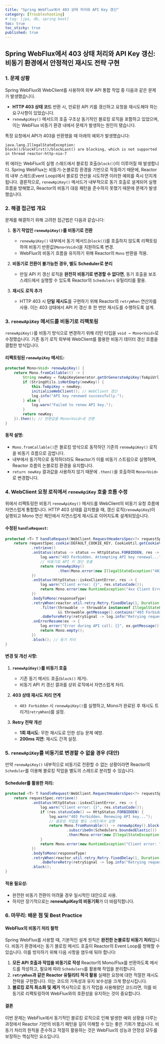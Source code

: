 ```yaml
---
title: "Spring WebFlux에서 403 상태 처리와 API Key 갱신"
category: [Troubleshooting]
# tag: [jpa, db, spring boot]
toc: true
toc_sticky: true
published: true
---
```


## Spring WebFlux에서 403 상태 처리와 API Key 갱신: 비동기 환경에서 안정적인 재시도 전략 구현
### 1. 문제 상황
Spring WebFlux와 WebClient를 사용하여 외부 API 통합 작업 중 다음과 같은 문제가 발생했습니다.
- **HTTP 403 상태 코드** 반환 시, 만료된 API 키를 갱신하고 요청을 재시도해야 하는 요구사항이 있었습니다.
- `renewApiKey()` 메서드의 호출 구조상 동기적인 블로킹 로직을 포함하고 있었으며, 이는 WebFlux 비동기 환경 내에서 문제가 발생하는 원인이 됐습니다.

특정 요청에서 API가 403을 반환했을 때 아래의 예외가 발생했습니다:
``` plaintext
java.lang.IllegalStateException: 
block()/blockFirst()/blockLast() are blocking, which is not supported in thread reactor-http-nio-7
```
위 에러는 WebFlux의 실행 스레드에서 블로킹 호출(`block()`)이 이루어질 때 발생합니다. Spring WebFlux는 비동기-논블로킹 환경을 기반으로 작동하기 때문에, Reactor의 내부 스레드(Event Loop)에서 블로킹 연산을 시도하면 이러한 예외를 즉시 던지게 됩니다.
결론적으로, `renewApiKey()` 메서드가 내부적으로 동기 호출로 설계되어 실행 흐름을 방해했고, Reactor의 비동기 대응 패턴을 준수하지 못했기 때문에 문제가 발생했습니다.
### 2. 해결 접근법 개요
문제를 해결하기 위해 고려한 접근법은 다음과 같습니다:
1. **동기 작업인 `renewApiKey()`를 비동기로 전환**
    - `renewApiKey()` 내부에서 동기 메서드(`block()`)를 호출하지 않도록 리팩토링하여 비동기 반환값(`Mono<Void>`)을 지원하도록 변경.
    - WebFlux의 비동기 흐름을 유지하기 위해 Reactor의 `Mono` 반환을 적용.

2. **비동기로 전환이 불가능한 경우, 별도 Scheduler로 분리**
    - 만일 API 키 갱신 로직을 **완전히 비동기로 변경할 수 없다면**, 동기 호출을 보조 스레드에서 실행할 수 있도록 Reactor의 `Schedulers` 유틸리티를 활용.

3. **재시도 로직 추가**
    - HTTP 403 시 **단일 재시도**를 구현하기 위해 Reactor의 `retryWhen` 연산자를 사용. 이는 403 상태에서 API 키 갱신 후 한 번만 재시도를 수행하도록 설계.

### 3. `renewApiKey` 메서드를 비동기로 리팩토링
`renewApiKey()`를 비동기 방식으로 변경하기 위해 리턴 타입을 `void → Mono<Void>`로 수정했습니다.
기존 동기 로직 외부에 WebClient를 활용한 비동기 데이터 갱신 흐름을 결합한 방식입니다.
#### **리팩토링된 `renewApiKey` 메서드**:
``` java
protected Mono<Void> renewApiKey() {
    return Mono.fromCallable(() -> {
        String newKey = foApiKeyGenerator.getOrGenerateApiKey(foApiUrl); // 여기서 동기 호출
        if (StringUtils.isNotEmpty(newKey)) {
            this.foApiKey = newKey;
            initializeWebClient(); // WebClient 갱신
            log.info("API key renewed successfully.");
        } else {
            log.warn("Failed to renew API key.");
        }
        return newKey;
    }).then(); // 반환값을 Mono<Void>로 전환
}
```
#### **동작 설명**:
- `Mono.fromCallable()`은 블로킹 방식으로 동작하던 기존의 `renewApiKey()` 로직을 비동기 흐름으로 감쌉니다.
- 내부에서 동기적으로 동작하더라도 Reactor가 이를 비동기 스트림으로 실행하며, Reactor 흐름의 논블로킹 환경을 유지합니다.
- `return newKey` 결과값을 사용하지 않기 때문에 `.then()`을 호출하여 `Mono<Void>`로 변경합니다.

### 4. WebClient 요청 로직에서 `renewApiKey` 호출 흐름 수정
위에서 리팩토링한 비동기 `renewApiKey()` 메서드를 WebClient의 비동기 요청 흐름에 자연스럽게 통합합니다.
HTTP 403 상태를 감지했을 때, 갱신 로직(`renewApiKey`)이 실행되고 Mono 연산 체인에서 자연스럽게 재시도로 이어지도록 설계되었습니다.
#### **수정된 `handleRequest`**:
``` java
protected <T> T handleRequest(WebClient.RequestHeadersSpec<?> requestSpec, Class<T> responseType) {
    return requestSpec.cookie(DEFAULT_COOKIE_KEY, CookieUtil.getCookieValue(DEFAULT_COOKIE_KEY))
            .retrieve()
            .onStatus(status -> status == HttpStatus.FORBIDDEN, res -> {
                log.warn("403 Forbidden. Attempting API key renewal...");
                // 비동기로 API 키 갱신 호출
                return renewApiKey()
                        .then(Mono.error(new IllegalStateException("403 Forbidden - Retry")));
            })
            .onStatus(HttpStatus::is4xxClientError, res -> {
                log.warn("Client error: {}", res.statusCode());
                return Mono.error(new RuntimeException("4xx Client Error: " + res.statusCode()));
            })
            .bodyToMono(responseType)
            .retryWhen(reactor.util.retry.Retry.fixedDelay(1, Duration.ofMillis(200))
                .filter(throwable -> throwable instanceof IllegalStateException 
                        && throwable.getMessage().contains("403 Forbidden"))
                .doBeforeRetry(retrySignal -> log.info("Retrying request after API key renewal...")))
            .onErrorResume(ex -> {
                log.error("Error during API call: {}", ex.getMessage());
                return Mono.empty();
            })
            .block(); // 동기 처리
}
```
#### **변경 및 개선 사항**:
1. **`renewApiKey()`를 비동기 호출**
    - 기존 동기 메서드 호출(`block()` 제거).
    - 비동기 API 키 갱신 결과를 상위 로직에서 자연스럽게 처리.

2. **403 상태 재시도 처리 연계**
    - `403 Forbidden` 시 `renewApiKey()`를 실행하고, Mono가 완료된 후 재시도 트리거(`retryWhen`)를 설정.

3. **Retry 전략 개선**
    - **1회 재시도**: 무한 재시도로 인한 성능 문제 예방.
    - **200ms 지연**: 재시도 간격 설정.

### 5. `renewApiKey`를 비동기로 변경할 수 없을 경우 (대안)
만약 `renewApiKey()` 내부적으로 비동기로 전환할 수 없는 상황이라면 Reactor의 `Scheduler`를 이용해 블로킹 작업을 별도의 스레드로 분리할 수 있습니다.
#### **Scheduler를 활용한 처리**:
``` java
protected <T> T handleRequest(WebClient.RequestHeadersSpec<?> requestSpec, Class<T> responseType) {
    return requestSpec.retrieve()
            .onStatus(HttpStatus::is4xxClientError, res -> {
                log.warn("Client error: {}", res.statusCode());
                if (res.statusCode() == HttpStatus.FORBIDDEN) {
                    log.warn("403 Forbidden. Renewing API key...");
                    // 블로킹 작업을 별도 스레드에서 실행
                    return Mono.fromRunnable(() -> renewApiKey().block())
                            .subscribeOn(Schedulers.boundedElastic())
                            .then(Mono.error(new IllegalStateException("403 Forbidden - Retry")));
                }
                return Mono.error(new RuntimeException("Client error: " + res.statusCode()));
            })
            .bodyToMono(responseType)
            .retryWhen(reactor.util.retry.Retry.fixedDelay(1, Duration.ofMillis(200))
                .doBeforeRetry(retrySignal -> log.info("Retrying request after API key renewal...")))
            .block();
}
```
#### **적용 필요성**:
- 완전한 비동기 전환이 어려울 경우 일시적인 대안으로 사용.
- 하지만 장기적으로는 **renewApiKey의 비동기화**가 더 바람직합니다.

### 6. 마무리: 배운 점 및 Best Practice
#### **WebFlux의 비동기 처리 철학**
Spring WebFlux를 사용할 때, 기본적인 설계 원칙은 **완전한 논블로킹 비동기 처리**입니다.
비동기 환경에서는 동기 블로킹 메서드 호출이 Reactor의 Event Loop를 방해할 수 있습니다. 이를 방지하기 위해 다음 사항을 염두에 둬야 합니다:
1. **모든 API 호출과 작업을 비동기로 작성**
   Reactor의 Mono/Flux를 반환하도록 메서드를 작성하고, 필요에 따라 `Schedulers`를 활용해 작업을 분리합니다.
2. **`retryWhen`과 같은 Reactor 유틸리티 적극 활용**
   실패한 요청에 대한 적절한 재시도 전략을 구현합니다. 이는 코드의 가독성과 유지 보수성을 크게 향상시킵니다.
3. **블로킹 로직 최소화 및 제거**
   역사적으로 동기 작업을 사용해왔던 코드라면, 이를 비동기로 리팩토링하여 WebFlux와의 호환성을 유지하는 것이 중요합니다.

#### **결론**
이번 문제는 WebFlux에서 동기적인 블로킹 로직으로 인해 발생한 예외 상황을 다루는 과정에서 Reactor 기반의 비동기 패턴을 깊이 이해할 수 있는 좋은 기회가 됐습니다. 비동기 처리의 원칙을 준수하고 적절히 활용하는 것은 WebFlux의 성능과 안정성 모두를 보장하는 핵심적인 요소입니다.
